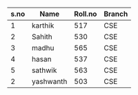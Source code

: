 ####
|s.no|Name|Roll.no|Branch|
|----|----|-------|------|
|1|karthik|517|CSE|
|2|Sahith|530|CSE|
|3|madhu|565|CSE|
|4|hasan|537|CSE|
|5|sathwik|563|CSE|
|2|yashwanth|503|CSE|

